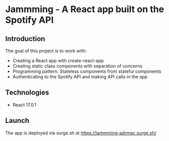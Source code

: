 # Jammming - A React app built on the Spotify API  

## Introduction
The goal of this project is to work with: 
* Creating a React app with create-react-app
* Creating static class components with separation of concerns
* Programming pattern: Stateless components from stateful components
* Authenticating to the Spotify API and making API calls in the app

## Technologies
* React 17.0.1

## Launch
The app is deployed via surge.sh at https://jammming-adrmac.surge.sh/
